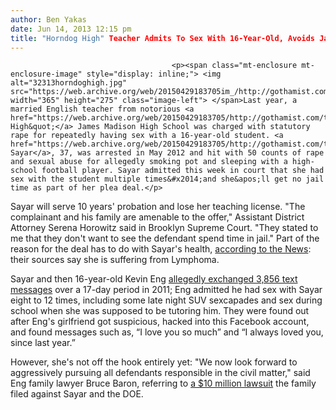 ```yaml
---
author: Ben Yakas
date: Jun 14, 2013 12:15 pm
title: "Horndog High" Teacher Admits To Sex With 16-Year-Old, Avoids Jail
---
```


	
										<p><span class="mt-enclosure mt-enclosure-image" style="display: inline;"> <img alt="32313horndoghigh.jpg" src="https://web.archive.org/web/20150429183705im_/http://gothamist.com/attachments/byakas/32313horndoghigh.jpg" width="365" height="275" class="image-left"> </span>Last year, a married English teacher from notorious <a href="https://web.archive.org/web/20150429183705/http://gothamist.com/tags/horndoghigh">&quot;Horndog High&quot;</a> James Madison High School was charged with statutory rape for repeatedly having sex with a 16-year-old student. <a href="https://web.archive.org/web/20150429183705/http://gothamist.com/tags/erinsayar">Erin Sayar</a>, 37, was arrested in May 2012 and hit with 50 counts of rape and sexual abuse for allegedly smoking pot and sleeping with a high-school football player. Sayar admitted this week in court that she had sex with the student multiple times&#x2014;and she&apos;ll get no jail time as part of her plea deal.</p>

<p>Sayar will serve 10 years&apos; probation and lose her teaching license. &quot;The complainant and his family are amenable to the offer,&quot; Assistant District Attorney Serena Horowitz said in Brooklyn Supreme Court. &quot;They stated to me that they don&apos;t want to see the defendant spend time in jail.&quot; Part of the reason for the deal has to do with Sayar&apos;s health, <a href="https://web.archive.org/web/20150429183705/http://www.nydailynews.com/new-york/brooklyn/teacher-jail-sex-boy-article-1.1371629?localLinksEnabled=false">according to the News</a>: their sources say she is suffering from Lymphoma.</p>

<p>Sayar and then 16-year-old Kevin Eng <a href="https://web.archive.org/web/20150429183705/http://gothamist.com/2012/05/31/married_teacher_taught_student_abou.php">allegedly exchanged 3,856 text messages</a> over a 17-day period in 2011; Eng admitted he had sex with Sayar eight to 12 times, including some late night SUV sexcapades and sex during school when she was supposed to be tutoring him. They were found out after Eng&apos;s girlfriend got suspicious, hacked into this Facebook account, and found messages such as, &#x201C;I love you so much&#x201D; and &#x201C;I always loved you, since last year.&#x201D; </p>

<p>However, she&apos;s not off the hook entirely yet: &quot;We now look forward to aggressively pursuing all defendants responsible in the civil matter,&quot; said Eng family lawyer Bruce Baron, referring to <a href="https://web.archive.org/web/20150429183705/http://gothamist.com/2012/10/18/mom_sues_city_10_million_after_her.php">a $10 million lawsuit</a> the family filed against Sayar and the DOE.</p>					
										
									
				